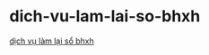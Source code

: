 # dich-vu-lam-lai-so-bhxh
<a href="http://aztax.com.vn/lam-so-bao-hiem-xa-hoi/">dịch vụ làm lại sổ bhxh</a>
